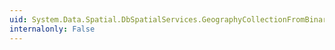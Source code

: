 ```yaml
---
uid: System.Data.Spatial.DbSpatialServices.GeographyCollectionFromBinary(System.Byte[],System.Int32)
internalonly: False
---
```

